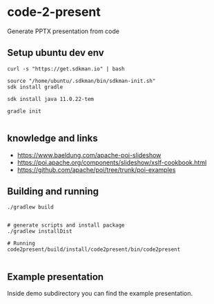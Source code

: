 # code-2-present
Generate PPTX presentation from code


## Setup ubuntu dev env 

```
curl -s "https://get.sdkman.io" | bash

source "/home/ubuntu/.sdkman/bin/sdkman-init.sh"
sdk install gradle

sdk install java 11.0.22-tem

gradle init


```

## knowledge and links

* https://www.baeldung.com/apache-poi-slideshow
* https://poi.apache.org/components/slideshow/xslf-cookbook.html
* https://github.com/apache/poi/tree/trunk/poi-examples

## Building and running 

```
./gradlew build 


# generate scripts and install package
./gradlew installDist

# Running
code2present/build/install/code2present/bin/code2present


```

## Example presentation

Inside demo subdirectory you can find the example presentation. 